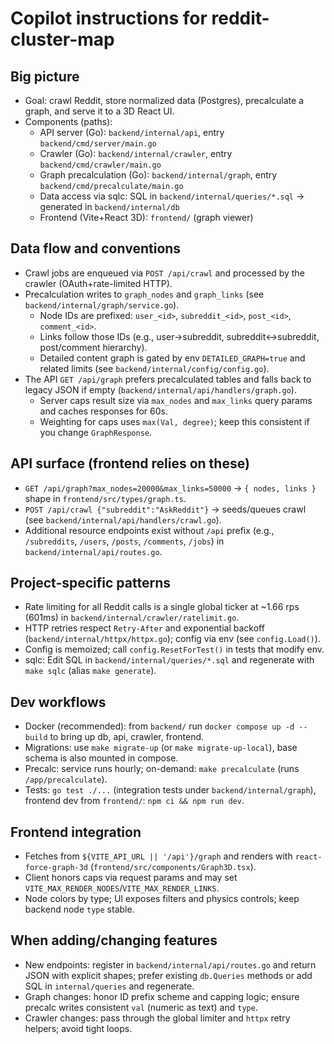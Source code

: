 # Copilot instructions for reddit-cluster-map

## Big picture

- Goal: crawl Reddit, store normalized data (Postgres), precalculate a graph, and serve it to a 3D React UI.
- Components (paths):
  - API server (Go): `backend/internal/api`, entry `backend/cmd/server/main.go`
  - Crawler (Go): `backend/internal/crawler`, entry `backend/cmd/crawler/main.go`
  - Graph precalculation (Go): `backend/internal/graph`, entry `backend/cmd/precalculate/main.go`
  - Data access via sqlc: SQL in `backend/internal/queries/*.sql` → generated in `backend/internal/db`
  - Frontend (Vite+React 3D): `frontend/` (graph viewer)

## Data flow and conventions

- Crawl jobs are enqueued via `POST /api/crawl` and processed by the crawler (OAuth+rate-limited HTTP).
- Precalculation writes to `graph_nodes` and `graph_links` (see `backend/internal/graph/service.go`).
  - Node IDs are prefixed: `user_<id>`, `subreddit_<id>`, `post_<id>`, `comment_<id>`.
  - Links follow those IDs (e.g., user→subreddit, subreddit↔subreddit, post/comment hierarchy).
  - Detailed content graph is gated by env `DETAILED_GRAPH=true` and related limits (see `backend/internal/config/config.go`).
- The API `GET /api/graph` prefers precalculated tables and falls back to legacy JSON if empty (`backend/internal/api/handlers/graph.go`).
  - Server caps result size via `max_nodes` and `max_links` query params and caches responses for 60s.
  - Weighting for caps uses `max(Val, degree)`; keep this consistent if you change `GraphResponse`.

## API surface (frontend relies on these)

- `GET /api/graph?max_nodes=20000&max_links=50000` → `{ nodes, links }` shape in `frontend/src/types/graph.ts`.
- `POST /api/crawl {"subreddit":"AskReddit"}` → seeds/queues crawl (see `backend/internal/api/handlers/crawl.go`).
- Additional resource endpoints exist without `/api` prefix (e.g., `/subreddits`, `/users`, `/posts`, `/comments`, `/jobs`) in `backend/internal/api/routes.go`.

## Project-specific patterns

- Rate limiting for all Reddit calls is a single global ticker at ~1.66 rps (601ms) in `backend/internal/crawler/ratelimit.go`.
- HTTP retries respect `Retry-After` and exponential backoff (`backend/internal/httpx/httpx.go`); config via env (see `config.Load()`).
- Config is memoized; call `config.ResetForTest()` in tests that modify env.
- sqlc: Edit SQL in `backend/internal/queries/*.sql` and regenerate with `make sqlc` (alias `make generate`).

## Dev workflows

- Docker (recommended): from `backend/` run `docker compose up -d --build` to bring up db, api, crawler, frontend.
- Migrations: use `make migrate-up` (or `make migrate-up-local`), base schema is also mounted in compose.
- Precalc: service runs hourly; on-demand: `make precalculate` (runs `/app/precalculate`).
- Tests: `go test ./...` (integration tests under `backend/internal/graph`), frontend dev from `frontend/`: `npm ci && npm run dev`.

## Frontend integration

- Fetches from `${VITE_API_URL || '/api'}/graph` and renders with `react-force-graph-3d` (`frontend/src/components/Graph3D.tsx`).
- Client honors caps via request params and may set `VITE_MAX_RENDER_NODES`/`VITE_MAX_RENDER_LINKS`.
- Node colors by type; UI exposes filters and physics controls; keep backend node `type` stable.

## When adding/changing features

- New endpoints: register in `backend/internal/api/routes.go` and return JSON with explicit shapes; prefer existing `db.Queries` methods or add SQL in `internal/queries` and regenerate.
- Graph changes: honor ID prefix scheme and capping logic; ensure precalc writes consistent `val` (numeric as text) and `type`.
- Crawler changes: pass through the global limiter and `httpx` retry helpers; avoid tight loops.
